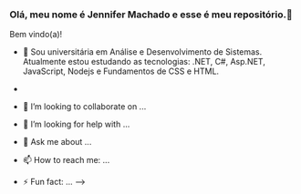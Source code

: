 ### Olá, meu nome é Jennifer Machado e esse é meu repositório.👋 
Bem vindo(a)!

- 🌱 Sou universitária em Análise e Desenvolvimento de Sistemas.
 Atualmente estou estudando as tecnologias: .NET, C#, Asp.NET, JavaScript, Nodejs e Fundamentos de CSS e HTML.
- 
- 👯 I’m looking to collaborate on ...
- 🤔 I’m looking for help with ...
- 💬 Ask me about ...
- 📫 How to reach me: ...

- ⚡ Fun fact: ...
-->
